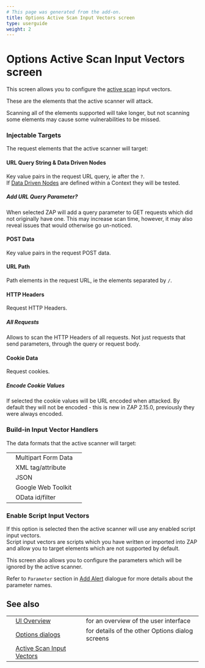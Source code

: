 ```yaml
---
# This page was generated from the add-on.
title: Options Active Scan Input Vectors screen
type: userguide
weight: 2
---
```


# Options Active Scan Input Vectors screen


This screen allows you to configure the [active scan](/docs/desktop/start/features/ascan/) input vectors.  

These are the elements that the active scanner will attack.  

Scanning all of the elements supported will take longer, but not scanning some elements may cause some vulnerabilities to be missed.

### Injectable Targets

The request elements that the active scanner will target:

#### URL Query String \& Data Driven Nodes

Key value pairs in the request URL query, ie after the `?`.  
If [Data Driven Nodes](/docs/desktop/start/features/ddc/) are defined within a Context they will be tested.

##### Add URL Query Parameter?

When selected ZAP will add a query parameter to GET requests which did not originally have one. This may increase scan time, however, it may also reveal issues that would otherwise go un-noticed.

#### POST Data

Key value pairs in the request POST data.

#### URL Path

Path elements in the request URL, ie the elements separated by `/`.

#### HTTP Headers

Request HTTP Headers.

##### All Requests

Allows to scan the HTTP Headers of all requests. Not just requests that send parameters, through the query or request body.

#### Cookie Data

Request cookies.

##### Encode Cookie Values

If selected the cookie values will be URL encoded when attacked. By default they will not be encoded - this is new in ZAP 2.15.0, previously they were always encoded.

### Build-in Input Vector Handlers

The data formats that the active scanner will target:

|   |                     |   |
|---|---------------------|---|
|   | Multipart Form Data |   |
|   | XML tag/attribute   |   |
|   | JSON                |   |
|   | Google Web Toolkit  |   |
|   | OData id/filter     |   |

### Enable Script Input Vectors

If this option is selected then the active scanner will use any enabled script input vectors.  
Script input vectors are scripts which you have written or imported into ZAP and allow you to target elements which are not supported by default.


This screen also allows you to configure the parameters which will be ignored by the active scanner.


Refer to `Parameter` section in [Add Alert](/docs/desktop/ui/dialogs/addalert/) dialogue for more details about the
parameter names.

## See also

|   |                                                                           |                                                 |
|---|---------------------------------------------------------------------------|-------------------------------------------------|
|   | [UI Overview](/docs/desktop/ui/)                                          | for an overview of the user interface           |
|   | [Options dialogs](/docs/desktop/ui/dialogs/options/)                      | for details of the other Options dialog screens |
|   | [Active Scan Input Vectors](/docs/desktop/ui/dialogs/options/ascaninput/) |                                                 |
